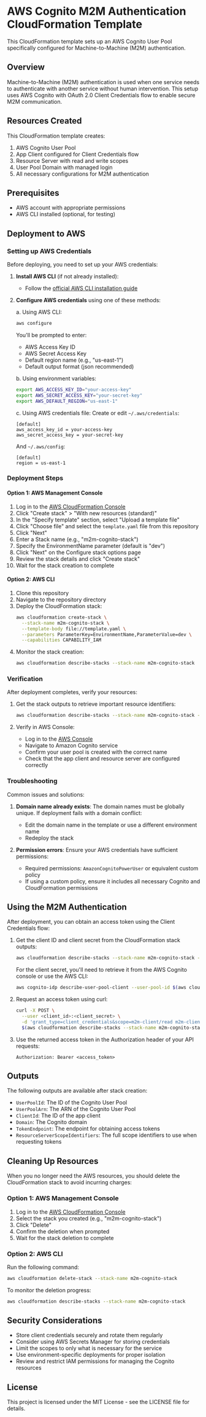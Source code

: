 # AWS Cognito M2M Authentication CloudFormation Template

This CloudFormation template sets up an AWS Cognito User Pool specifically configured for Machine-to-Machine (M2M) authentication.

## Overview

Machine-to-Machine (M2M) authentication is used when one service needs to authenticate with another service without human intervention. This setup uses AWS Cognito with OAuth 2.0 Client Credentials flow to enable secure M2M communication.

## Resources Created

This CloudFormation template creates:

1. AWS Cognito User Pool
2. App Client configured for Client Credentials flow
3. Resource Server with read and write scopes
4. User Pool Domain with managed login
5. All necessary configurations for M2M authentication

## Prerequisites

- AWS account with appropriate permissions
- AWS CLI installed (optional, for testing)

## Deployment to AWS

### Setting up AWS Credentials

Before deploying, you need to set up your AWS credentials:

1. **Install AWS CLI** (if not already installed):
   - Follow the [official AWS CLI installation guide](https://docs.aws.amazon.com/cli/latest/userguide/getting-started-install.html)

2. **Configure AWS credentials** using one of these methods:

   a. Using AWS CLI:
   ```bash
   aws configure
   ```
   You'll be prompted to enter:
   - AWS Access Key ID
   - AWS Secret Access Key
   - Default region name (e.g., "us-east-1")
   - Default output format (json recommended)

   b. Using environment variables:
   ```bash
   export AWS_ACCESS_KEY_ID="your-access-key"
   export AWS_SECRET_ACCESS_KEY="your-secret-key"
   export AWS_DEFAULT_REGION="us-east-1"
   ```

   c. Using AWS credentials file:
   Create or edit `~/.aws/credentials`:
   ```
   [default]
   aws_access_key_id = your-access-key
   aws_secret_access_key = your-secret-key
   ```

   And `~/.aws/config`:
   ```
   [default]
   region = us-east-1
   ```

### Deployment Steps

#### Option 1: AWS Management Console

1. Log in to the [AWS CloudFormation Console](https://console.aws.amazon.com/cloudformation)
2. Click "Create stack" > "With new resources (standard)"
3. In the "Specify template" section, select "Upload a template file"
4. Click "Choose file" and select the `template.yaml` file from this repository
5. Click "Next"
6. Enter a Stack name (e.g., "m2m-cognito-stack")
7. Specify the EnvironmentName parameter (default is "dev")
8. Click "Next" on the Configure stack options page
9. Review the stack details and click "Create stack"
10. Wait for the stack creation to complete

#### Option 2: AWS CLI

1. Clone this repository
2. Navigate to the repository directory
3. Deploy the CloudFormation stack:
   ```bash
   aws cloudformation create-stack \
     --stack-name m2m-cognito-stack \
     --template-body file://template.yaml \
     --parameters ParameterKey=EnvironmentName,ParameterValue=dev \
     --capabilities CAPABILITY_IAM
   ```
4. Monitor the stack creation:
   ```bash
   aws cloudformation describe-stacks --stack-name m2m-cognito-stack
   ```

### Verification

After deployment completes, verify your resources:

1. Get the stack outputs to retrieve important resource identifiers:
   ```bash
   aws cloudformation describe-stacks --stack-name m2m-cognito-stack --query "Stacks[0].Outputs"
   ```

2. Verify in AWS Console:
   - Log in to the [AWS Console](https://console.aws.amazon.com/)
   - Navigate to Amazon Cognito service
   - Confirm your user pool is created with the correct name
   - Check that the app client and resource server are configured correctly

### Troubleshooting

Common issues and solutions:

1. **Domain name already exists**: The domain names must be globally unique. If deployment fails with a domain conflict:
   - Edit the domain name in the template or use a different environment name
   - Redeploy the stack

2. **Permission errors**: Ensure your AWS credentials have sufficient permissions:
   - Required permissions: `AmazonCognitoPowerUser` or equivalent custom policy
   - If using a custom policy, ensure it includes all necessary Cognito and CloudFormation permissions

## Using the M2M Authentication

After deployment, you can obtain an access token using the Client Credentials flow:

1. Get the client ID and client secret from the CloudFormation stack outputs:
   ```bash
   aws cloudformation describe-stacks --stack-name m2m-cognito-stack --query "Stacks[0].Outputs[?OutputKey=='ClientId'].OutputValue" --output text
   ```

   For the client secret, you'll need to retrieve it from the AWS Cognito console or use the AWS CLI:
   ```bash
   aws cognito-idp describe-user-pool-client --user-pool-id $(aws cloudformation describe-stacks --stack-name m2m-cognito-stack --query "Stacks[0].Outputs[?OutputKey=='UserPoolId'].OutputValue" --output text) --client-id $(aws cloudformation describe-stacks --stack-name m2m-cognito-stack --query "Stacks[0].Outputs[?OutputKey=='ClientId'].OutputValue" --output text) --query "UserPoolClient.ClientSecret" --output text
   ```

2. Request an access token using curl:
   ```bash
   curl -X POST \
     --user <client_id>:<client_secret> \
     -d 'grant_type=client_credentials&scope=m2m-client/read m2m-client/write' \
     $(aws cloudformation describe-stacks --stack-name m2m-cognito-stack --query "Stacks[0].Outputs[?OutputKey=='TokenEndpoint'].OutputValue" --output text)
   ```

3. Use the returned access token in the Authorization header of your API requests:
   ```
   Authorization: Bearer <access_token>
   ```

## Outputs

The following outputs are available after stack creation:

- `UserPoolId`: The ID of the Cognito User Pool
- `UserPoolArn`: The ARN of the Cognito User Pool
- `ClientId`: The ID of the app client
- `Domain`: The Cognito domain
- `TokenEndpoint`: The endpoint for obtaining access tokens
- `ResourceServerScopeIdentifiers`: The full scope identifiers to use when requesting tokens

## Cleaning Up Resources

When you no longer need the AWS resources, you should delete the CloudFormation stack to avoid incurring charges:

### Option 1: AWS Management Console

1. Log in to the [AWS CloudFormation Console](https://console.aws.amazon.com/cloudformation)
2. Select the stack you created (e.g., "m2m-cognito-stack")
3. Click "Delete"
4. Confirm the deletion when prompted
5. Wait for the stack deletion to complete

### Option 2: AWS CLI

Run the following command:
```bash
aws cloudformation delete-stack --stack-name m2m-cognito-stack
```

To monitor the deletion progress:
```bash
aws cloudformation describe-stacks --stack-name m2m-cognito-stack
```

## Security Considerations

- Store client credentials securely and rotate them regularly
- Consider using AWS Secrets Manager for storing credentials
- Limit the scopes to only what is necessary for the service
- Use environment-specific deployments for proper isolation
- Review and restrict IAM permissions for managing the Cognito resources

## License

This project is licensed under the MIT License - see the LICENSE file for details.
